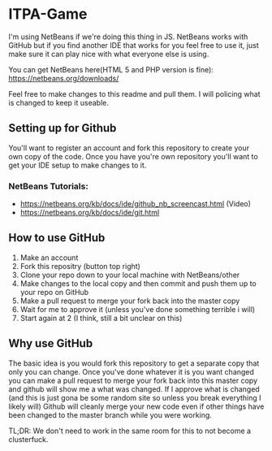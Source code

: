 # ITPA-Game
I'm using NetBeans if we're doing this thing in JS. NetBeans works with GitHub but if you find another IDE that works for you feel free to use it, just make sure it can play nice with what everyone else is using.

You can get NetBeans here(HTML 5 and PHP version is fine): https://netbeans.org/downloads/

Feel free to make changes to this readme and pull them. I will policing what is changed to keep it useable.

## Setting up for Github
You'll want to register an account and fork this repository to create your own copy of the code. Once you have you're own repository you'll want to get your IDE setup to make changes to it.

### NetBeans Tutorials:
- https://netbeans.org/kb/docs/ide/github_nb_screencast.html (Video)
- https://netbeans.org/kb/docs/ide/git.html

## How to use GitHub
1. Make an account
2. Fork this repositry (button top right)
3. Clone your repo down to your local machine with NetBeans/other
4. Make changes to the local copy and then commit and push them up to your repo on GitHub
5. Make a pull request to merge your fork back into the master copy
6. Wait for me to approve it (unless you've done something terrible i will)
7. Start again at 2 (I think, still a bit unclear on this)

## Why use GitHub
The basic idea is you would fork this repository to get a separate copy that only you can change. Once you've done whatever it is you want changed you can make a pull request to merge your fork back into this master copy and github will show me a what was changed. If I approve what is changed (and this is just gona be some random site so unless you break everything I likely will) Github will cleanly merge your new code even if other things have been changed to the master branch while you were working.

TL;DR: We don't need to work in the same room for this to not become a clusterfuck.
